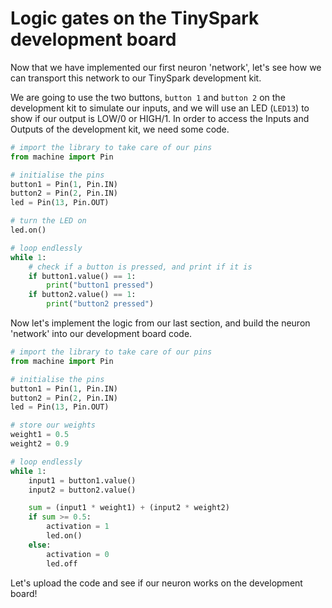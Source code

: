 # Logic gates on the TinySpark development board

Now that we have implemented our first neuron 'network', let's see how we can transport this network to our TinySpark development kit.

We are going to use the two buttons, `button 1` and `button 2` on the development kit to simulate our inputs, and we will use an LED (`LED13`) to show if our output is LOW/0 or HIGH/1. In order to access the Inputs and Outputs of the development kit, we need some code.

```python title="devboard_input_output.py"
# import the library to take care of our pins
from machine import Pin

# initialise the pins
button1 = Pin(1, Pin.IN)
button2 = Pin(2, Pin.IN)
led = Pin(13, Pin.OUT)

# turn the LED on
led.on()

# loop endlessly
while 1:
    # check if a button is pressed, and print if it is
    if button1.value() == 1:
        print("button1 pressed")
    if button2.value() == 1:
        print("button2 pressed")
```

Now let's implement the logic from our last section, and build the neuron 'network' into our development board code.

```python devboard_OR_gate.py
# import the library to take care of our pins
from machine import Pin

# initialise the pins
button1 = Pin(1, Pin.IN)
button2 = Pin(2, Pin.IN)
led = Pin(13, Pin.OUT)

# store our weights
weight1 = 0.5
weight2 = 0.9

# loop endlessly
while 1:
    input1 = button1.value()
    input2 = button2.value()

    sum = (input1 * weight1) + (input2 * weight2)
    if sum >= 0.5:
        activation = 1
        led.on()
    else:
        activation = 0
        led.off
```

Let's upload the code and see if our neuron works on the development board!